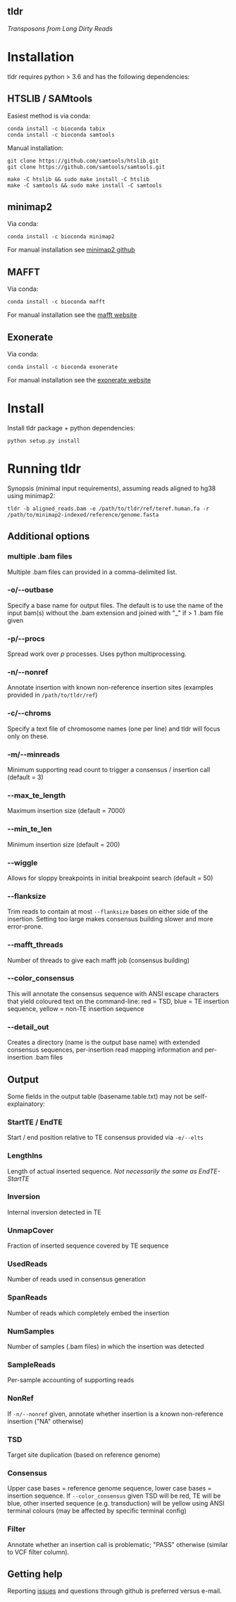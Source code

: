 ## tldr

*Transposons from Long Dirty Reads*

# Installation

tldr requires python > 3.6 and has the following dependencies:

## HTSLIB / SAMtools
Easiest method is via conda:

```
conda install -c bioconda tabix
conda install -c bioconda samtools
```
Manual installation:
```
git clone https://github.com/samtools/htslib.git
git clone https://github.com/samtools/samtools.git

make -C htslib && sudo make install -C htslib
make -C samtools && sudo make install -C samtools
```

## minimap2
Via conda:
```
conda install -c bioconda minimap2
```
For manual installation see [minimap2 github](https://github.com/lh3/minimap2)


## MAFFT
Via conda:
```
conda install -c bioconda mafft
```

For manual installation see the [mafft website](https://mafft.cbrc.jp/alignment/software/linux.html)


## Exonerate
Via conda:

```
conda install -c bioconda exonerate
```
For manual installation see the [exonerate website](https://www.ebi.ac.uk/about/vertebrate-genomics/software/exonerate)

# Install

Install tldr package + python dependencies:

```
python setup.py install
```

# Running tldr

Synopsis (minimal input requirements), assuming reads aligned to hg38 using minimap2:
```
tldr -b aligned_reads.bam -e /path/to/tldr/ref/teref.human.fa -r /path/to/minimap2-indexed/reference/genome.fasta
```

## Additional options

### multiple .bam files
Multiple .bam files can provided in a comma-delimited list.

### -o/--outbase
Specify a base name for output files. The default is to use the name of the input bam(s) without the .bam extension and joined with "_" if > 1 .bam file given

### -p/--procs
Spread work over _p_ processes. Uses python multiprocessing.

### -n/--nonref
Annotate insertion with known non-reference insertion sites (examples provided in `/path/to/tldr/ref`)

### -c/--chroms
Specify a text file of chromosome names (one per line) and tldr will focus only on these.

### -m/--minreads
Minimum supporting read count to trigger a consensus / insertion call (default = 3)

### --max_te_length
Maximum insertion size (default = 7000)

### --min_te_len
Minimum insertion size (default = 200)

### --wiggle
Allows for sloppy breakpoints in initial breakpoint search (default = 50)

### --flanksize
Trim reads to contain at most `--flanksize` bases on either side of the insertion. Setting too large makes consensus building slower and more error-prone.

### --mafft_threads
Number of threads to give each mafft job (consensus building)

### --color_consensus
This will annotate the consensus sequence with ANSI escape characters that yield coloured text on the command-line:
red = TSD, blue = TE insertion sequence, yellow = non-TE insertion sequence

### --detail_out
Creates a directory (name is the output base name) with extended consensus sequences, per-insertion read mapping information and per-insertion .bam files

## Output

Some fields in the output table (basename.table.txt) may not be self-explainatory:

### StartTE / EndTE
Start / end position relative to TE consensus provided via `-e/--elts`

### LengthIns
Length of actual inserted sequence. _Not necessarily the same as EndTE-StartTE_

### Inversion
Internal inversion detected in TE

### UnmapCover
Fraction of inserted sequence covered by TE sequence

### UsedReads
Number of reads used in consensus generation

### SpanReads
Number of reads which completely embed the insertion

### NumSamples
Number of samples (.bam files) in which the insertion was detected

### SampleReads
Per-sample accounting of supporting reads

### NonRef
If `-n/--nonref` given, annotate whether insertion is a known non-reference insertion ("NA" otherwise)

### TSD
Target site duplication (based on reference genome)

### Consensus
Upper case bases = reference genome sequence, lower case bases = insertion sequence. If `--color_consensus` given TSD will be red, TE will be blue, other inserted sequence (e.g. transduction) will be yellow using ANSI terminal colours (may be affected by specific terminal config)

### Filter
Annotate whether an insertion call is problematic; "PASS" otherwise (similar to VCF filter column).

## Getting help

Reporting [issues](https://github.com/adamewing/tldr/issues) and questions through github is preferred versus e-mail.
